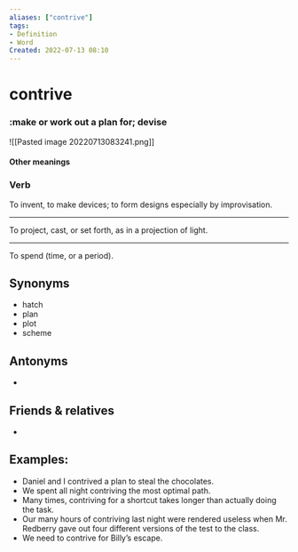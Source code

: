 ```yaml
---
aliases: ["contrive"]
tags:
- Definition 
- Word
Created: 2022-07-13 08:10  
---
```

# contrive
### :make or work out a plan for; devise

![[Pasted image 20220713083241.png]]

#### Other meanings

### Verb

To invent, to make devices; to form designs especially by improvisation.

---

To project, cast, or set forth, as in a projection of light.

---

To spend (time, or a period).


## Synonyms 
- hatch 
- plan 
- plot 
- scheme 

## Antonyms 
- 

## Friends & relatives
- 

## Examples: 
- Daniel and I contrived a plan to steal the chocolates. 
- We spent all night contriving the most optimal path. 
- Many times, contriving for a shortcut takes longer than actually doing the task. 
- Our many hours of contriving last night were rendered useless when Mr. Redberry gave out four different versions of the test to the class. 
- We need to contrive for Billy’s escape. 